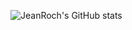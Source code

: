 ![JeanRoch's GitHub stats](https://github-readme-stats.vercel.app/api?username=jeanroch95&show_icons=true&theme=dracula)
